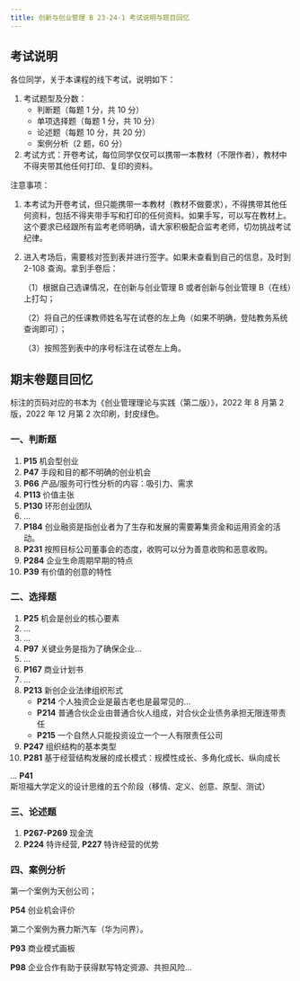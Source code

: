 ```yaml
---
title: 创新与创业管理 B 23-24-1 考试说明与题目回忆
---
```


## 考试说明

各位同学，关于本课程的线下考试，说明如下：

1. 考试题型及分数：
   - 判断题（每题 1 分，共 10 分）
   - 单项选择题（每题 1 分，共 10 分）
   - 论述题（每题 10 分，共 20 分）
   - 案例分析（2 题，60 分）
2. 考试方式：开卷考试，每位同学仅仅可以携带一本教材（不限作者），教材中不得夹带其他任何打印、复印的资料。

注意事项：

1. 本考试为开卷考试，但只能携带一本教材（教材不做要求），不得携带其他任何资料，包括不得夹带手写和打印的任何资料。如果手写，可以写在教材上。这个要求已经跟所有监考老师明确，请大家积极配合监考老师，切勿挑战考试纪律。

2. 进入考场后，需要核对签到表并进行签字。如果未查看到自己的信息，及时到 2-108 查询。拿到手卷后：

   （1）根据自己选课情况，在创新与创业管理 B 或者创新与创业管理 B（在线）上打勾；

   （2）将自己的任课教师姓名写在试卷的左上角（如果不明确，登陆教务系统查询即可）；

   （3）按照签到表中的序号标注在试卷左上角。

## 期末卷题目回忆

标注的页码对应的书本为《创业管理理论与实践（第二版）》，2022 年 8 月第 2 版，2022 年 12 月第 2 次印刷，封皮绿色。

### 一、判断题

1. **P15** 机会型创业
2. **P47** 手段和目的都不明确的创业机会
3. **P66** 产品/服务可行性分析的内容：吸引力、需求
4. **P113** 价值主张
5. **P130** 环形创业团队
6. ...
7. **P184** 创业融资是指创业者为了生存和发展的需要筹集资金和运用资金的活动。
8. **P231** 按照目标公司董事会的态度，收购可以分为善意收购和恶意收购。
9. **P284** 企业生命周期早期的特点
10. **P39** 有价值的创意的特性

### 二、选择题

1. **P25** 机会是创业的核心要素
2. ...
3. ...
4. **P97** 关键业务是指为了确保企业...
5. ...
6. **P167** 商业计划书
7. ...
8. **P213** 新创企业法律组织形式
   - **P214** 个人独资企业是最古老也是最常见的...
   - **P214** 普通合伙企业由普通合伙人组成，对合伙企业债务承担无限连带责任
   - **P215** 一个自然人只能投资设立一个一人有限责任公司
9. **P247** 组织结构的基本类型
10. **P281** 基于经营结构发展的成长模式：规模性成长、多角化成长、纵向成长

... **P41** 斯坦福大学定义的设计思维的五个阶段（移情、定义、创意、原型、测试）

### 三、论述题

1. **P267-P269** 现金流
2. **P224** 特许经营, **P227** 特许经营的优势

### 四、案例分析

第一个案例为天创公司；

**P54** 创业机会评价

第二个案例为赛力斯汽车（华为问界）。

**P93** 商业模式画板

**P98** 企业合作有助于获得默写特定资源、共担风险...
